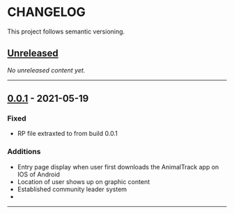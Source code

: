 # CHANGELOG

This project follows semantic versioning.

## [Unreleased]

*No unreleased content yet.*

---

## [0.0.1] - 2021-05-19

### Fixed

- RP file extraxted to from build 0.0.1


### Additions

- Entry page display when user first downloads the AnimalTrack app on IOS of Android
- Location of user shows up on graphic content
- Established community leader system
- 

---

[Unreleased]: https://github.com/animaltrackapp/general/blob/main/CHANGELOG.md
[0.0.1]: https://github.com/animaltrackapp/general/blob/main/CHANGELOG.md
